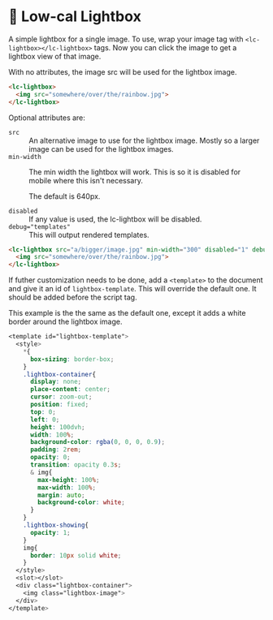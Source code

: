 
# 🥕 Low-cal Lightbox

A simple lightbox for a single image.  To use, wrap your image tag
with `<lc-lightbox></lc-lightbox>` tags.  Now you can click the
image to get a lightbox view of that image.

With no attributes, the image src will be used for the lightbox
image.

```html
<lc-lightbox>
  <img src="somewhere/over/the/rainbow.jpg">
</lc-lightbox>
```

Optional attributes are:

<dl>

<dt><code>src</code></dt>
<dd>
An alternative image to use for the lightbox image.  Mostly
so a larger image can be used for the lightbox images.
</dd>

<dt><code>min-width</code></dt>
<dd>
<p>The min width the lightbox will work.  This is so it is disabled
for mobile where this isn't necessary.</p>

The default is 640px.
</dd>

<dt><code>disabled</code></dt>
<dd>If any value is used, the lc-lightbox will be disabled.</dd>

<dt><code>debug="templates"</code></dt>
<dd>This will output rendered templates.</dd>
</dl>


```html
<lc-lightbox src="a/bigger/image.jpg" min-width="300" disabled="1" debug="templates">
  <img src="somewhere/over/the/rainbow.jpg">
</lc-lightbox>
```

If futher customization needs to be done, add a `<template>` to the
document and give it an id of `lightbox-template`.  This will override
the default one.  It should be added before the script tag.

This example is the the same as the default one, except it adds a
white border around the lightbox image.

```css
<template id="lightbox-template">
  <style>
    *{
      box-sizing: border-box;
    }
    .lightbox-container{
      display: none;
      place-content: center;
      cursor: zoom-out;
      position: fixed;
      top: 0;
      left: 0;
      height: 100dvh;
      width: 100%;
      background-color: rgba(0, 0, 0, 0.9);
      padding: 2rem;
      opacity: 0;
      transition: opacity 0.3s;
      & img{
        max-height: 100%;
        max-width: 100%;
        margin: auto;
        background-color: white;
      }
    }
    .lightbox-showing{
      opacity: 1;
    }
    img{
      border: 10px solid white;
    }
  </style>
  <slot></slot>
  <div class="lightbox-container">
    <img class="lightbox-image">
  </div>
</template>
```
